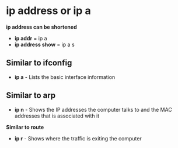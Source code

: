 # ip address or ip a

**ip address can be shortened**
- **ip addr** = ip a
- **ip address show** = ip a s

## Similar to ifconfig

- **ip a** - Lists the basic interface information

## Similar to arp

- **ip n** - Shows the IP addresses the computer talks to and the MAC addresses that is associated with it

**Similar to route**

- **ip r** - Shows where the traffic is exiting the computer